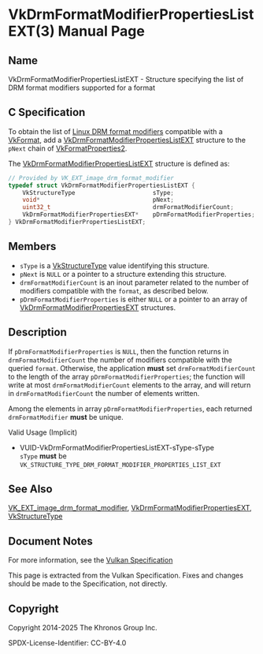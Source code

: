 # VkDrmFormatModifierPropertiesListEXT(3) Manual Page

## Name

VkDrmFormatModifierPropertiesListEXT - Structure specifying the list of DRM format modifiers supported for a format



## [](#_c_specification)C Specification

To obtain the list of [Linux DRM format modifiers](https://registry.khronos.org/vulkan/specs/latest/html/vkspec.html#glossary-drm-format-modifier) compatible with a [VkFormat](https://registry.khronos.org/vulkan/specs/latest/man/html/VkFormat.html), add a [VkDrmFormatModifierPropertiesListEXT](https://registry.khronos.org/vulkan/specs/latest/man/html/VkDrmFormatModifierPropertiesListEXT.html) structure to the `pNext` chain of [VkFormatProperties2](https://registry.khronos.org/vulkan/specs/latest/man/html/VkFormatProperties2.html).

The [VkDrmFormatModifierPropertiesListEXT](https://registry.khronos.org/vulkan/specs/latest/man/html/VkDrmFormatModifierPropertiesListEXT.html) structure is defined as:

```c++
// Provided by VK_EXT_image_drm_format_modifier
typedef struct VkDrmFormatModifierPropertiesListEXT {
    VkStructureType                      sType;
    void*                                pNext;
    uint32_t                             drmFormatModifierCount;
    VkDrmFormatModifierPropertiesEXT*    pDrmFormatModifierProperties;
} VkDrmFormatModifierPropertiesListEXT;
```

## [](#_members)Members

- `sType` is a [VkStructureType](https://registry.khronos.org/vulkan/specs/latest/man/html/VkStructureType.html) value identifying this structure.
- `pNext` is `NULL` or a pointer to a structure extending this structure.
- `drmFormatModifierCount` is an inout parameter related to the number of modifiers compatible with the `format`, as described below.
- `pDrmFormatModifierProperties` is either `NULL` or a pointer to an array of [VkDrmFormatModifierPropertiesEXT](https://registry.khronos.org/vulkan/specs/latest/man/html/VkDrmFormatModifierPropertiesEXT.html) structures.

## [](#_description)Description

If `pDrmFormatModifierProperties` is `NULL`, then the function returns in `drmFormatModifierCount` the number of modifiers compatible with the queried `format`. Otherwise, the application **must** set `drmFormatModifierCount` to the length of the array `pDrmFormatModifierProperties`; the function will write at most `drmFormatModifierCount` elements to the array, and will return in `drmFormatModifierCount` the number of elements written.

Among the elements in array `pDrmFormatModifierProperties`, each returned `drmFormatModifier` **must** be unique.

Valid Usage (Implicit)

- [](#VUID-VkDrmFormatModifierPropertiesListEXT-sType-sType)VUID-VkDrmFormatModifierPropertiesListEXT-sType-sType  
  `sType` **must** be `VK_STRUCTURE_TYPE_DRM_FORMAT_MODIFIER_PROPERTIES_LIST_EXT`

## [](#_see_also)See Also

[VK\_EXT\_image\_drm\_format\_modifier](https://registry.khronos.org/vulkan/specs/latest/man/html/VK_EXT_image_drm_format_modifier.html), [VkDrmFormatModifierPropertiesEXT](https://registry.khronos.org/vulkan/specs/latest/man/html/VkDrmFormatModifierPropertiesEXT.html), [VkStructureType](https://registry.khronos.org/vulkan/specs/latest/man/html/VkStructureType.html)

## [](#_document_notes)Document Notes

For more information, see the [Vulkan Specification](https://registry.khronos.org/vulkan/specs/latest/html/vkspec.html#VkDrmFormatModifierPropertiesListEXT)

This page is extracted from the Vulkan Specification. Fixes and changes should be made to the Specification, not directly.

## [](#_copyright)Copyright

Copyright 2014-2025 The Khronos Group Inc.

SPDX-License-Identifier: CC-BY-4.0